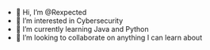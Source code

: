 - 👋 Hi, I’m @Rexpected
- 👀 I’m interested in Cybersecurity
- 🌱 I’m currently learning Java and Python
- 💞️ I’m looking to collaborate on anything I can learn about

<!---
Rexpected/Rexpected is a ✨ special ✨ repository because its `README.md` (this file) appears on your GitHub profile.
You can click the Preview link to take a look at your changes.
--->
